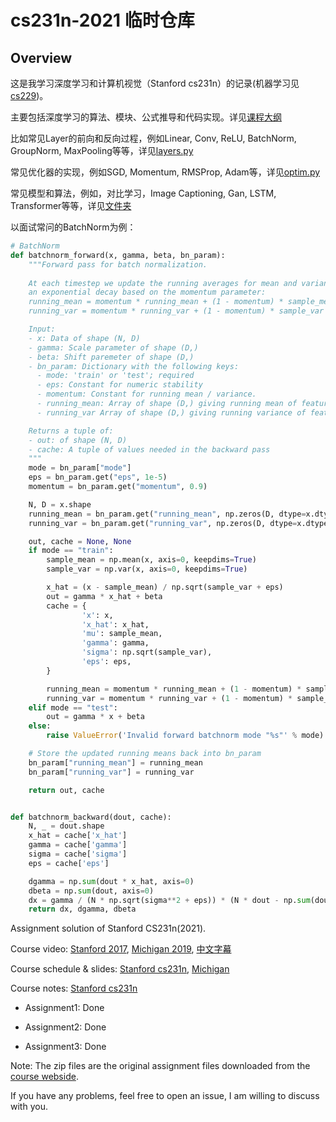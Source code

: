 # cs231n-2021 临时仓库


## Overview 
这是我学习深度学习和计算机视觉（Stanford cs231n）的记录(机器学习见[cs229](https://github.com/Xbao0001/cs229-temporary))。


主要包括深度学习的算法、模块、公式推导和代码实现。详见[课程大纲](http://cs231n.stanford.edu/2021/schedule.html)

比如常见Layer的前向和反向过程，例如Linear, Conv, ReLU, BatchNorm, GroupNorm, MaxPooling等等，详见[layers.py](./assignment2/cs231n/layers.py)

常见优化器的实现，例如SGD, Momentum, RMSProp, Adam等，详见[optim.py](./assignment2/cs231n/optim.py)

常见模型和算法，例如，对比学习，Image Captioning, Gan, LSTM, Transformer等等，详见[文件夹](./assignment3/cs231n/)

以面试常问的BatchNorm为例：
```Python
# BatchNorm
def batchnorm_forward(x, gamma, beta, bn_param):
    """Forward pass for batch normalization.
    
    At each timestep we update the running averages for mean and variance using
    an exponential decay based on the momentum parameter:
    running_mean = momentum * running_mean + (1 - momentum) * sample_mean
    running_var = momentum * running_var + (1 - momentum) * sample_var

    Input:
    - x: Data of shape (N, D)
    - gamma: Scale parameter of shape (D,)
    - beta: Shift paremeter of shape (D,)
    - bn_param: Dictionary with the following keys:
      - mode: 'train' or 'test'; required
      - eps: Constant for numeric stability
      - momentum: Constant for running mean / variance.
      - running_mean: Array of shape (D,) giving running mean of features
      - running_var Array of shape (D,) giving running variance of features

    Returns a tuple of:
    - out: of shape (N, D)
    - cache: A tuple of values needed in the backward pass
    """
    mode = bn_param["mode"]
    eps = bn_param.get("eps", 1e-5)
    momentum = bn_param.get("momentum", 0.9)

    N, D = x.shape
    running_mean = bn_param.get("running_mean", np.zeros(D, dtype=x.dtype))
    running_var = bn_param.get("running_var", np.zeros(D, dtype=x.dtype))

    out, cache = None, None
    if mode == "train":
        sample_mean = np.mean(x, axis=0, keepdims=True)
        sample_var = np.var(x, axis=0, keepdims=True)

        x_hat = (x - sample_mean) / np.sqrt(sample_var + eps)
        out = gamma * x_hat + beta
        cache = {
                'x': x,
                'x_hat': x_hat,
                'mu': sample_mean,
                'gamma': gamma,
                'sigma': np.sqrt(sample_var),
                'eps': eps,
        }

        running_mean = momentum * running_mean + (1 - momentum) * sample_mean
        running_var = momentum * running_var + (1 - momentum) * sample_var
    elif mode == "test":
        out = gamma * x + beta
    else:
        raise ValueError('Invalid forward batchnorm mode "%s"' % mode)

    # Store the updated running means back into bn_param
    bn_param["running_mean"] = running_mean
    bn_param["running_var"] = running_var

    return out, cache


def batchnorm_backward(dout, cache):
    N, _ = dout.shape
    x_hat = cache['x_hat']
    gamma = cache['gamma']
    sigma = cache['sigma']
    eps = cache['eps']

    dgamma = np.sum(dout * x_hat, axis=0)
    dbeta = np.sum(dout, axis=0)
    dx = gamma / (N * np.sqrt(sigma**2 + eps)) * (N * dout - np.sum(dout, axis=0) - x_hat * np.sum(dout * x_hat, axis=0))
    return dx, dgamma, dbeta
```




Assignment solution of Stanford CS231n(2021).

Course video: [Stanford 2017](https://www.youtube.com/playlist?list=PL3FW7Lu3i5JvHM8ljYj-zLfQRF3EO8sYv), [Michigan 2019](https://www.youtube.com/playlist?list=PL5-TkQAfAZFbzxjBHtzdVCWE0Zbhomg7r), [中文字幕](https://www.bilibili.com/video/BV1Dx411n7UE)

Course schedule & slides: [Stanford cs231n](http://cs231n.stanford.edu/schedule.html), [Michigan](https://web.eecs.umich.edu/~justincj/teaching/eecs498/FA2020/schedule.html)

Course notes: [Stanford cs231n](https://cs231n.github.io/)

- Assignment1: Done

- Assignment2: Done

- Assignment3: Done

Note: The zip files are the original assignment files downloaded from the [course webside](https://cs231n.github.io/).

If you have any problems, feel free to open an issue, I am willing to discuss with you.   
